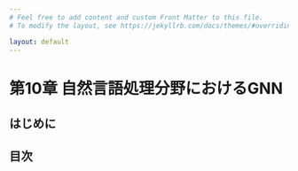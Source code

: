 ```yaml
---
# Feel free to add content and custom Front Matter to this file.
# To modify the layout, see https://jekyllrb.com/docs/themes/#overriding-theme-defaults

layout: default
---
```

<h1>第10章 自然言語処理分野におけるGNN</h1>

<h2>はじめに</h2>

<h2>目次</h2>
